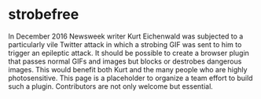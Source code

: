 # strobefree

In December 2016 Newsweek writer Kurt Eichenwald was subjected to a particularly vile Twitter attack in which a strobing GIF was sent to him to trigger an epileptic attack. It should be possible to create a browser plugin that passes normal GIFs and images but blocks or destrobes dangerous images. This would benefit both Kurt and the many people who are highly photosensitive.  This page is a placeholder to organize a team effort to build such a plugin.  Contributors are not only welcome but essential.
